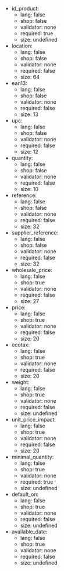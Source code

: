  * id_product:
    * lang: false
    * shop: false
    * validator: none
    * required: true
    * size: undefined
 * location:
    * lang: false
    * shop: false
    * validator: none
    * required: false
    * size: 64
 * ean13:
    * lang: false
    * shop: false
    * validator: none
    * required: false
    * size: 13
 * upc:
    * lang: false
    * shop: false
    * validator: none
    * required: false
    * size: 12
 * quantity:
    * lang: false
    * shop: false
    * validator: none
    * required: false
    * size: 10
 * reference:
    * lang: false
    * shop: false
    * validator: none
    * required: false
    * size: 32
 * supplier_reference:
    * lang: false
    * shop: false
    * validator: none
    * required: false
    * size: 32
 * wholesale_price:
    * lang: false
    * shop: true
    * validator: none
    * required: false
    * size: 27
 * price:
    * lang: false
    * shop: true
    * validator: none
    * required: false
    * size: 20
 * ecotax:
    * lang: false
    * shop: true
    * validator: none
    * required: false
    * size: 20
 * weight:
    * lang: false
    * shop: true
    * validator: none
    * required: false
    * size: undefined
 * unit_price_impact:
    * lang: false
    * shop: true
    * validator: none
    * required: false
    * size: 20
 * minimal_quantity:
    * lang: false
    * shop: true
    * validator: none
    * required: true
    * size: undefined
 * default_on:
    * lang: false
    * shop: true
    * validator: none
    * required: false
    * size: undefined
 * available_date:
    * lang: false
    * shop: true
    * validator: none
    * required: false
    * size: undefined
